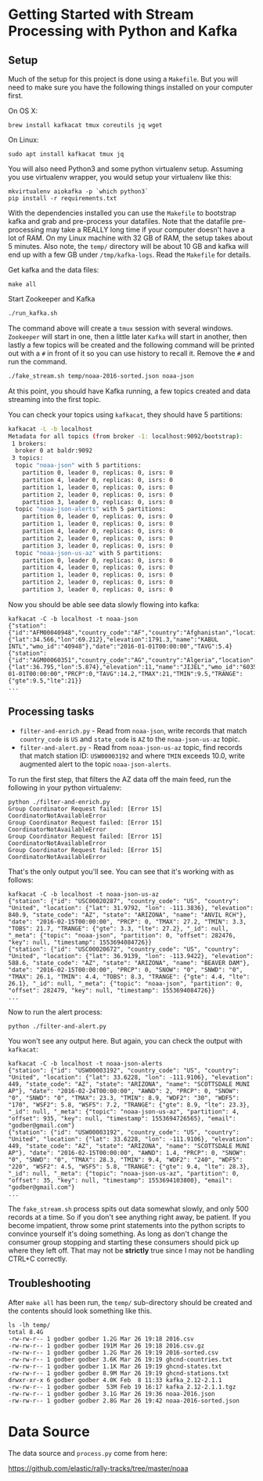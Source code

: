 # Getting Started with Stream Processing with Python and Kafka


## Setup

Much of the setup for this project is done using a `Makefile`.  But you will
need to make sure you have the following things installed on your computer
first.

On OS X:

```
brew install kafkacat tmux coreutils jq wget
```

On Linux:

```
sudo apt install kafkacat tmux jq
```

You will also need Python3 and some python virtualenv setup.  Assuming you use
virtualenv wrapper, you would setup your virtualenv like this:

```
mkvirtualenv aiokafka -p `which python3`
pip install -r requirements.txt
```

With the dependencies installed you can use the `Makefile` to bootstrap kafka
and grab and pre-process your datafiles.  Note that the datafile pre-processing
may take a REALLY long time if your computer doesn't have a lot of RAM.  On my
Linux machine with 32 GB of RAM, the setup takes about 5 minutes.  Also note,
the `temp/` directory will be about 10 GB and kafka will end up with a few GB
under `/tmp/kafka-logs`.  Read the `Makefile` for details.

Get kafka and the data files:

```
make all
```

Start Zookeeper and Kafka

```bash
./run_kafka.sh
```

The command above will create a `tmux` session with several windows.
`Zookeeper` will start in one, then a little later `Kafka` will start in
another, then lastly a few topics will be created and the following command will
be printed out with a `#` in front of it so you can use history to recall it.
Remove the `#` and run the command.

```bash
./fake_stream.sh temp/noaa-2016-sorted.json noaa-json
```

At this point, you should have Kafka running, a few topics created and data
streaming into the first topic.

You can check your topics using `kafkacat`, they should have 5 partitions:

```bash
kafkacat -L -b localhost
Metadata for all topics (from broker -1: localhost:9092/bootstrap):
 1 brokers:
  broker 0 at baldr:9092
 3 topics:
  topic "noaa-json" with 5 partitions:
    partition 0, leader 0, replicas: 0, isrs: 0
    partition 4, leader 0, replicas: 0, isrs: 0
    partition 1, leader 0, replicas: 0, isrs: 0
    partition 2, leader 0, replicas: 0, isrs: 0
    partition 3, leader 0, replicas: 0, isrs: 0
  topic "noaa-json-alerts" with 5 partitions:
    partition 0, leader 0, replicas: 0, isrs: 0
    partition 1, leader 0, replicas: 0, isrs: 0
    partition 4, leader 0, replicas: 0, isrs: 0
    partition 2, leader 0, replicas: 0, isrs: 0
    partition 3, leader 0, replicas: 0, isrs: 0
  topic "noaa-json-us-az" with 5 partitions:
    partition 0, leader 0, replicas: 0, isrs: 0
    partition 4, leader 0, replicas: 0, isrs: 0
    partition 1, leader 0, replicas: 0, isrs: 0
    partition 2, leader 0, replicas: 0, isrs: 0
    partition 3, leader 0, replicas: 0, isrs: 0
```

Now you should be able see data slowly flowing into kafka:

```
kafkacat -C -b localhost -t noaa-json
{"station":{"id":"AFM00040948","country_code":"AF","country":"Afghanistan","location":{"lat":34.566,"lon":69.212},"elevation":1791.3,"name":"KABUL INTL","wmo_id":"40948"},"date":"2016-01-01T00:00:00","TAVG":5.4}
{"station":{"id":"AGM00060351","country_code":"AG","country":"Algeria","location":{"lat":36.795,"lon":5.874},"elevation":11,"name":"JIJEL","wmo_id":"60351"},"date":"2016-01-01T00:00:00","PRCP":0,"TAVG":14.2,"TMAX":21,"TMIN":9.5,"TRANGE":{"gte":9.5,"lte":21}}
...
```


## Processing tasks

* `filter-and-enrich.py` - Read from `noaa-json`, write records that match 
  `country_code` is `US` and `state_code` is `AZ` to the `noaa-json-us-az`
  topic.
* `filter-and-alert.py` - Read from `noaa-json-us-az` topic, find records that
  match station ID: `USW00003192` and where `TMIN` exceeds 10.0, write augmented
  alert to the topic `noaa-json-alerts`.

To run the first step, that filters the AZ data off the main feed, run the
following in your python virtualenv:

```
python ./filter-and-enrich.py
Group Coordinator Request failed: [Error 15] CoordinatorNotAvailableError
Group Coordinator Request failed: [Error 15] CoordinatorNotAvailableError
Group Coordinator Request failed: [Error 15] CoordinatorNotAvailableError
Group Coordinator Request failed: [Error 15] CoordinatorNotAvailableError
```

That's the only output you'll see.  You can see that it's working with as
follows:

```
kafkacat -C -b localhost -t noaa-json-us-az
{"station": {"id": "USC00020287", "country_code": "US", "country": "United", "location": {"lat": 31.9792, "lon": -111.3836}, "elevation": 840.9, "state_code": "AZ", "state": "ARIZONA", "name": "ANVIL RCH"}, "date": "2016-02-15T00:00:00", "PRCP": 0, "TMAX": 27.2, "TMIN": 3.3, "TOBS": 21.7, "TRANGE": {"gte": 3.3, "lte": 27.2}, "_id": null, "_meta": {"topic": "noaa-json", "partition": 0, "offset": 282476, "key": null, "timestamp": 1553694084726}}
{"station": {"id": "USC00020672", "country_code": "US", "country": "United", "location": {"lat": 36.9139, "lon": -113.9422}, "elevation": 588.6, "state_code": "AZ", "state": "ARIZONA", "name": "BEAVER DAM"}, "date": "2016-02-15T00:00:00", "PRCP": 0, "SNOW": "0", "SNWD": "0", "TMAX": 26.1, "TMIN": 4.4, "TOBS": 8.3, "TRANGE": {"gte": 4.4, "lte": 26.1}, "_id": null, "_meta": {"topic": "noaa-json", "partition": 0, "offset": 282479, "key": null, "timestamp": 1553694084726}}
...
```

Now to run the alert process:

```
python ./filter-and-alert.py
```

You won't see any output here.  But again, you can check the output with
`kafkacat`:

```
kafkacat -C -b localhost -t noaa-json-alerts
{"station": {"id": "USW00003192", "country_code": "US", "country": "United", "location": {"lat": 33.6228, "lon": -111.9106}, "elevation": 449, "state_code": "AZ", "state": "ARIZONA", "name": "SCOTTSDALE MUNI AP"}, "date": "2016-02-24T00:00:00", "AWND": 2, "PRCP": 0, "SNOW": "0", "SNWD": "0", "TMAX": 23.3, "TMIN": 8.9, "WDF2": "30", "WDF5": "170", "WSF2": 5.8, "WSF5": 7.2, "TRANGE": {"gte": 8.9, "lte": 23.3}, "_id": null, "_meta": {"topic": "noaa-json-us-az", "partition": 4, "offset": 935, "key": null, "timestamp": 1553694726565}, "email": "godber@gmail.com"}
{"station": {"id": "USW00003192", "country_code": "US", "country": "United", "location": {"lat": 33.6228, "lon": -111.9106}, "elevation": 449, "state_code": "AZ", "state": "ARIZONA", "name": "SCOTTSDALE MUNI AP"}, "date": "2016-02-15T00:00:00", "AWND": 1.4, "PRCP": 0, "SNOW": "0", "SNWD": "0", "TMAX": 28.3, "TMIN": 9.4, "WDF2": "240", "WDF5": "220", "WSF2": 4.5, "WSF5": 5.8, "TRANGE": {"gte": 9.4, "lte": 28.3}, "_id": null, "_meta": {"topic": "noaa-json-us-az", "partition": 0, "offset": 35, "key": null, "timestamp": 1553694103800}, "email": "godber@gmail.com"}
...
```

The `fake_stream.sh` process spits out data somewhat slowly, and only 500
records at a time.  So if you don't see anything right away, be patient.  If
you become impatient, throw some print statements into the python scripts to
convince yourself it's doing something.  As long as don't change the consumer
group stopping and starting these consumers should pick up where they left off.
That may not be **strictly** true since I may not be handling CTRL+C correctly.

## Troubleshooting

After `make all` has been run, the `temp/` sub-directory should be created and
the contents should look something like this.

```
ls -lh temp/
total 8.4G
-rw-rw-r-- 1 godber godber 1.2G Mar 26 19:18 2016.csv
-rw-rw-r-- 1 godber godber 191M Mar 26 19:18 2016.csv.gz
-rw-rw-r-- 1 godber godber 1.2G Mar 26 19:19 2016-sorted.csv
-rw-rw-r-- 1 godber godber 3.6K Mar 26 19:19 ghcnd-countries.txt
-rw-rw-r-- 1 godber godber 1.1K Mar 26 19:19 ghcnd-states.txt
-rw-rw-r-- 1 godber godber 8.9M Mar 26 19:19 ghcnd-stations.txt
drwxr-xr-x 6 godber godber 4.0K Feb  8 11:33 kafka_2.12-2.1.1
-rw-rw-r-- 1 godber godber  53M Feb 19 16:17 kafka_2.12-2.1.1.tgz
-rw-rw-r-- 1 godber godber 3.1G Mar 26 19:36 noaa-2016.json
-rw-rw-r-- 1 godber godber 2.8G Mar 26 19:42 noaa-2016-sorted.json
```

# Data Source

The data source and `process.py` come from here:

https://github.com/elastic/rally-tracks/tree/master/noaa
